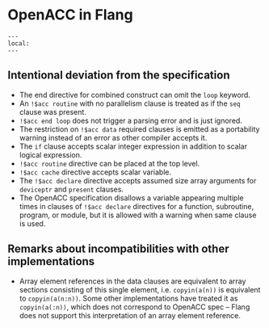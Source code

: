 <!--===- docs/Extensions.md 
  
   Part of the LLVM Project, under the Apache License v2.0 with LLVM Exceptions.
   See https://llvm.org/LICENSE.txt for license information.
   SPDX-License-Identifier: Apache-2.0 WITH LLVM-exception
  
-->

# OpenACC in Flang

```{contents}
---
local:
---
```

## Intentional deviation from the specification
* The end directive for combined construct can omit the `loop` keyword.
* An `!$acc routine` with no parallelism clause is treated as if the `seq`
  clause was present.
* `!$acc end loop` does not trigger a parsing error and is just ignored.
* The restriction on `!$acc data` required clauses is emitted as a portability
  warning instead of an error as other compiler accepts it.
* The `if` clause accepts scalar integer expression in addition to scalar
  logical expression.
* `!$acc routine` directive can be placed at the top level. 
* `!$acc cache` directive accepts scalar variable.
* The `!$acc declare` directive accepts assumed size array arguments for 
  `deviceptr` and `present` clauses.
* The OpenACC specification disallows a variable appearing multiple times in
  clauses of `!$acc declare` directives for a function, subroutine, program,
  or module, but it is allowed with a warning when same clause is used.

## Remarks about incompatibilities with other implementations
* Array element references in the data clauses are equivalent to array sections
  consisting of this single element, i.e. `copyin(a(n))` is equivalent to
  `copyin(a(n:n))`.  Some other implementations have treated it as
  `copyin(a(:n))`, which does not correspond to OpenACC spec – Flang does not
  support this interpretation of an array element reference.
